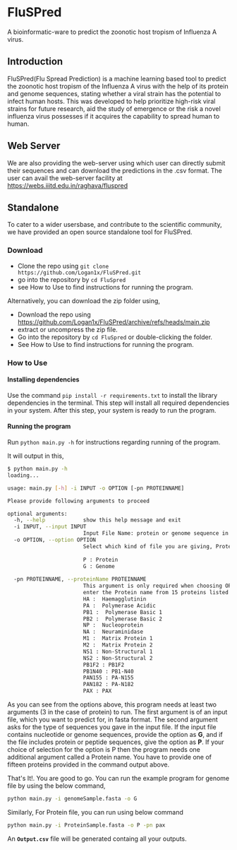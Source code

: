 # FluSPred

A bioinformatic-ware to predict the zoonotic host tropism of Influenza A virus.

## Introduction
FluSPred(Flu Spread Prediction) is a machine learning based tool to predict the zoonotic host tropism of the Influenza A virus with the help of its protein and genome sequences, stating whether a viral strain has the potential to infect human hosts. This was developed to help prioritize high-risk viral strains for future research, aid the study of emergence or the risk a novel influenza virus possesses if it acquires the capability to spread human to human.

## Web Server
We are also providing the web-server using which user can directly submit their sequences and can download the predictions in the .csv format. The user can avail the web-server facility at https://webs.iiitd.edu.in/raghava/fluspred 

## Standalone
To cater to a wider usersbase, and contribute to the scientific community, we have provided an open source standalone tool for FluSPred.
### Download
- Clone the repo using `git clone https://github.com/Logan1x/FluSPred.git`
- go into the repository by `cd FluSpred`
- see How to Use to find instructions for running the program.

Alternatively, you can download the zip folder using,

- Download the repo using https://github.com/Logan1x/FluSPred/archive/refs/heads/main.zip
- extract or uncompress the zip file.
- Go into the repository by `cd FluSpred` or double-clicking the folder.
- See How to Use to find instructions for running the program.

### How to Use

#### Installing dependencies

Use the command `pip install -r requirements.txt` to install the library dependencies in the terminal. This step will install all required dependencies in your system.
After this step, your system is ready to run the program.

#### Running the program


Run `python main.py -h` for instructions regarding running of the program.

It will output in this,

```BASH
$ python main.py -h
loading...

usage: main.py [-h] -i INPUT -o OPTION [-pn PROTEINNAME]

Please provide following arguments to proceed

optional arguments:
  -h, --help            show this help message and exit
  -i INPUT, --input INPUT
                        Input File Name: protein or genome sequence in FASTA format
  -o OPTION, --option OPTION
                        Select which kind of file you are giving, Protein(P) or Genome(G)
                        
                        P : Protein
                        G : Genome 
                        
  -pn PROTEINNAME, --proteinName PROTEINNAME
                        This argument is only required when choosing OPTION as protein
                        enter the Protein name from 15 proteins listed below
                        HA :  Haemagglutinin 
                        PA :  Polymerase Acidic
                        PB1 :  Polymerase Basic 1
                        PB2 :  Polymerase Basic 2
                        NP :  Nucleoprotein
                        NA :  Neuraminidase
                        M1 :  Matrix Protein 1
                        M2 :  Matrix Protein 2
                        NS1 : Non-Structural 1
                        NS2 : Non-Structural 2
                        PB1F2 : PB1F2
                        PB1N40 : PB1-N40
                        PAN155 : PA-N155
                        PAN182 : PA-N182
                        PAX : PAX
 ```
 
 As you can see from the options above, this program needs at least two arguments (3 in the case of protein) to run. The first argument is of an input file, which you want to predict for, in fasta format. The second argument asks for the type of sequences you gave in the input file. If the input file contains nucleotide or genome sequences, provide the option as **G**, and if the file includes protein or peptide sequences, give the option as **P**. If your choice of selection for the option is P then the program needs one additional argument called a Protein name. You have to provide one of fifteen proteins provided in the command output above.
 

That's It!. You are good to go. You can run the example program for genome file by using the below command, 

```BASH
python main.py -i genomeSample.fasta -o G 
```
Similarly, For Protein file, you can run using below command

```BASH
python main.py -i ProteinSample.fasta -o P -pn pax
```

An **`Output.csv`** file will be generated containg all your outputs.
